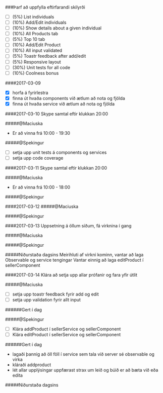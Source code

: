 ###Þarf að uppfylla eftirfarandi skilyrði
- [ ] (5%) List individuals
- [ ] (10%) Add/Edit individuals
- [ ] (10%) Show details about a given individual
- [ ] (10%) All Products tab
- [ ] (5%) Top 10 tab
- [ ] (10%) Add/Edit Product
- [ ] (10%) All input validated
- [ ] (5%) Toastr feedback after add/edit
- [ ] (5%) Responsive layout
- [ ] (30%) Unit tests for all code
- [ ] (10%) Coolness bonus

####2017-03-09
- [x] horfa á fyrirlestra
- [x] finna út hvaða components við ætlum að nota og fjölda
- [x] finna út hvaða service við ætlum að nota og fjölda

####2017-03-10
Skype samtal eftir klukkan 20:00

#####@Maciuska
- Er að vinna frá 10:00 - 19:30

#####@Spekingur
- [ ] setja upp unit tests á components og services
- [ ] setja upp code coverage

####2017-03-11
Skype samtal eftir klukkan 20:00

#####@Maciuska
- Er að vinna frá 10:00 - 18:00

#####@Spekingur

####2017-03-12
#####@Maciuska

#####@Spekingur

####2017-03-13
Uppsetning á öllum síðum, fá virknina í gang

#####@Maciuska

#####@Spekingur

#####Niðurstaða dagsins
Meirihluti af virkni kominn, vantar að laga Observable og service tengingar
Vantar einnig að laga editProduct í sellerComponent

####2017-03-14
Klára að setja upp allar prófanir og fara yfir útlit

#####@Maciuska
- [ ] setja upp toastr feedback fyrir add og edit
- [ ] setja upp validation fyrir allt input

######Gert í dag

#####@Spekingur
- [ ] Klára addProduct í sellerService og sellerComponent
- [ ] Klára editProduct í sellerService og sellerComponent

######Gert í dag
- lagaði þannig að öll föll í service sem tala við server sé observable og virka
- kláraði addproduct
- lét allar upplýsingar uppfærast strax um leið og búið er að bæta við eða edita

#####Niðurstaða dagsins